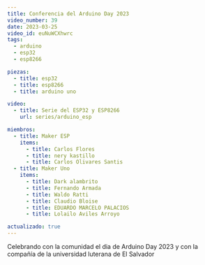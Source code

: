 ```yaml
---
title: Conferencia del Arduino Day 2023
video_number: 39
date: 2023-03-25
video_id: euNuWCXhwrc
tags:
  - arduino
  - esp32
  - esp8266

piezas:
  - title: esp32
  - title: esp8266
  - title: arduino uno

video:
  - title: Serie del ESP32 y ESP8266
    url: series/arduino_esp

miembros:
  - title: Maker ESP
    items:
      - title: Carlos Flores
      - title: nery kastillo
      - title: Carlos Olivares Santis
  - title: Maker Uno
    items:
      - title: Dark alambrito
      - title: Fernando Armada
      - title: Waldo Ratti
      - title: Claudio Bloise
      - title: EDUARDO MARCELO PALACIOS
      - title: Lolailo Aviles Arroyo

actualizado: true
---
```


Celebrando con la comunidad el dia de Arduino Day 2023 y con la compañía de la universidad luterana de El Salvador
